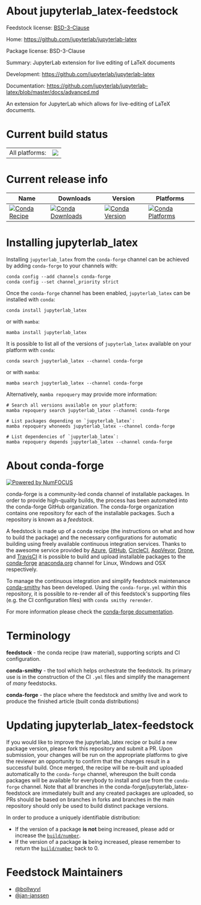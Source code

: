 About jupyterlab_latex-feedstock
================================

Feedstock license: [BSD-3-Clause](https://github.com/conda-forge/jupyterlab_latex-feedstock/blob/main/LICENSE.txt)

Home: https://github.com/jupyterlab/jupyterlab-latex

Package license: BSD-3-Clause

Summary: JupyterLab extension for live editing of LaTeX documents

Development: https://github.com/jupyterlab/jupyterlab-latex

Documentation: https://github.com/jupyterlab/jupyterlab-latex/blob/master/docs/advanced.md

An extension for JupyterLab which allows for live-editing of LaTeX
documents.


Current build status
====================


<table><tr><td>All platforms:</td>
    <td>
      <a href="https://dev.azure.com/conda-forge/feedstock-builds/_build/latest?definitionId=9388&branchName=main">
        <img src="https://dev.azure.com/conda-forge/feedstock-builds/_apis/build/status/jupyterlab_latex-feedstock?branchName=main">
      </a>
    </td>
  </tr>
</table>

Current release info
====================

| Name | Downloads | Version | Platforms |
| --- | --- | --- | --- |
| [![Conda Recipe](https://img.shields.io/badge/recipe-jupyterlab_latex-green.svg)](https://anaconda.org/conda-forge/jupyterlab_latex) | [![Conda Downloads](https://img.shields.io/conda/dn/conda-forge/jupyterlab_latex.svg)](https://anaconda.org/conda-forge/jupyterlab_latex) | [![Conda Version](https://img.shields.io/conda/vn/conda-forge/jupyterlab_latex.svg)](https://anaconda.org/conda-forge/jupyterlab_latex) | [![Conda Platforms](https://img.shields.io/conda/pn/conda-forge/jupyterlab_latex.svg)](https://anaconda.org/conda-forge/jupyterlab_latex) |

Installing jupyterlab_latex
===========================

Installing `jupyterlab_latex` from the `conda-forge` channel can be achieved by adding `conda-forge` to your channels with:

```
conda config --add channels conda-forge
conda config --set channel_priority strict
```

Once the `conda-forge` channel has been enabled, `jupyterlab_latex` can be installed with `conda`:

```
conda install jupyterlab_latex
```

or with `mamba`:

```
mamba install jupyterlab_latex
```

It is possible to list all of the versions of `jupyterlab_latex` available on your platform with `conda`:

```
conda search jupyterlab_latex --channel conda-forge
```

or with `mamba`:

```
mamba search jupyterlab_latex --channel conda-forge
```

Alternatively, `mamba repoquery` may provide more information:

```
# Search all versions available on your platform:
mamba repoquery search jupyterlab_latex --channel conda-forge

# List packages depending on `jupyterlab_latex`:
mamba repoquery whoneeds jupyterlab_latex --channel conda-forge

# List dependencies of `jupyterlab_latex`:
mamba repoquery depends jupyterlab_latex --channel conda-forge
```


About conda-forge
=================

[![Powered by
NumFOCUS](https://img.shields.io/badge/powered%20by-NumFOCUS-orange.svg?style=flat&colorA=E1523D&colorB=007D8A)](https://numfocus.org)

conda-forge is a community-led conda channel of installable packages.
In order to provide high-quality builds, the process has been automated into the
conda-forge GitHub organization. The conda-forge organization contains one repository
for each of the installable packages. Such a repository is known as a *feedstock*.

A feedstock is made up of a conda recipe (the instructions on what and how to build
the package) and the necessary configurations for automatic building using freely
available continuous integration services. Thanks to the awesome service provided by
[Azure](https://azure.microsoft.com/en-us/services/devops/), [GitHub](https://github.com/),
[CircleCI](https://circleci.com/), [AppVeyor](https://www.appveyor.com/),
[Drone](https://cloud.drone.io/welcome), and [TravisCI](https://travis-ci.com/)
it is possible to build and upload installable packages to the
[conda-forge](https://anaconda.org/conda-forge) [anaconda.org](https://anaconda.org/)
channel for Linux, Windows and OSX respectively.

To manage the continuous integration and simplify feedstock maintenance
[conda-smithy](https://github.com/conda-forge/conda-smithy) has been developed.
Using the ``conda-forge.yml`` within this repository, it is possible to re-render all of
this feedstock's supporting files (e.g. the CI configuration files) with ``conda smithy rerender``.

For more information please check the [conda-forge documentation](https://conda-forge.org/docs/).

Terminology
===========

**feedstock** - the conda recipe (raw material), supporting scripts and CI configuration.

**conda-smithy** - the tool which helps orchestrate the feedstock.
                   Its primary use is in the construction of the CI ``.yml`` files
                   and simplify the management of *many* feedstocks.

**conda-forge** - the place where the feedstock and smithy live and work to
                  produce the finished article (built conda distributions)


Updating jupyterlab_latex-feedstock
===================================

If you would like to improve the jupyterlab_latex recipe or build a new
package version, please fork this repository and submit a PR. Upon submission,
your changes will be run on the appropriate platforms to give the reviewer an
opportunity to confirm that the changes result in a successful build. Once
merged, the recipe will be re-built and uploaded automatically to the
`conda-forge` channel, whereupon the built conda packages will be available for
everybody to install and use from the `conda-forge` channel.
Note that all branches in the conda-forge/jupyterlab_latex-feedstock are
immediately built and any created packages are uploaded, so PRs should be based
on branches in forks and branches in the main repository should only be used to
build distinct package versions.

In order to produce a uniquely identifiable distribution:
 * If the version of a package **is not** being increased, please add or increase
   the [``build/number``](https://docs.conda.io/projects/conda-build/en/latest/resources/define-metadata.html#build-number-and-string).
 * If the version of a package **is** being increased, please remember to return
   the [``build/number``](https://docs.conda.io/projects/conda-build/en/latest/resources/define-metadata.html#build-number-and-string)
   back to 0.

Feedstock Maintainers
=====================

* [@bollwyvl](https://github.com/bollwyvl/)
* [@jan-janssen](https://github.com/jan-janssen/)

